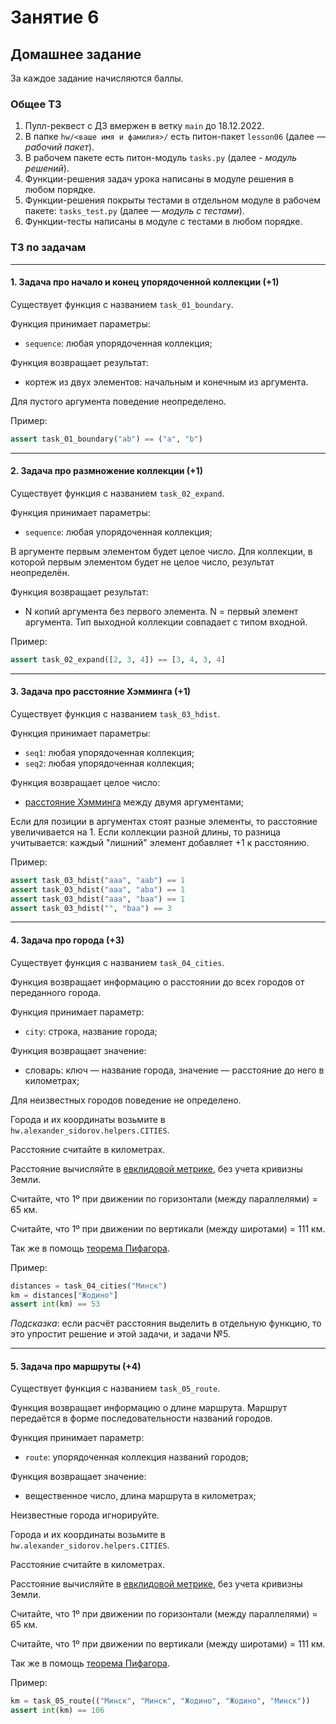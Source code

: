 # Занятие 6

## Домашнее задание

За каждое задание начисляются баллы.

### Общее ТЗ

1. Пулл-реквест с ДЗ вмержен в ветку `main` до 18.12.2022.
2. В папке `hw/<ваше имя и фамилия>/` есть питон-пакет `lesson06` (далее — _рабочий пакет_).
3. В рабочем пакете есть питон-модуль `tasks.py` (далее - _модуль решений_).
4. Функции-решения задач урока написаны в модуле решения в любом порядке.
5. Функции-решения покрыты тестами в отдельном модуле в рабочем пакете: `tasks_test.py` (далее — _модуль с тестами_).
6. Функции-тесты написаны в модуле с тестами в любом порядке.

### ТЗ по задачам

---

#### 1. Задача про начало и конец упорядоченной коллекции (+1)

Существует функция с названием `task_01_boundary`.

Функция принимает параметры:

- `sequence`: любая упорядоченная коллекция;

Функция возвращает результат:

- кортеж из двух элементов: начальным и конечным из аргумента.

Для пустого аргумента поведение неопределено.

Пример:

```python
assert task_01_boundary("ab") == ("a", "b")
```

---

#### 2. Задача про размножение коллекции (+1)

Существует функция с названием `task_02_expand`.

Функция принимает параметры:

- `sequence`: любая упорядоченная коллекция;

В аргументе первым элементом будет целое число. Для коллекции,
в которой первым элементом будет не целое число, результат неопределён.

Функция возвращает результат:

- N копий аргумента без первого элемента. N = первый элемент аргумента.
  Тип выходной коллекции совпадает с типом входной.

Пример:

```python
assert task_02_expand([2, 3, 4]) == [3, 4, 3, 4]
```

---

#### 3. Задача про расстояние Хэмминга (+1)

Существует функция с названием `task_03_hdist`.

Функция принимает параметры:

- `seq1`: любая упорядоченная коллекция;
- `seq2`: любая упорядоченная коллекция;

Функция возвращает целое число:

- [расстояние Хэмминга](https://ru.m.wikipedia.org/wiki/%D0%A0%D0%B0%D1%81%D1%81%D1%82%D0%BE%D1%8F%D0%BD%D0%B8%D0%B5_%D0%A5%D1%8D%D0%BC%D0%BC%D0%B8%D0%BD%D0%B3%D0%B0) между двумя аргументами;


Если для позиции в аргументах стоят разные элементы, то расстояние увеличивается на 1.
Если коллекции разной длины, то разница учитывается: каждый "лишний" элемент добавляет +1 к расстоянию.

Пример:

```python
assert task_03_hdist("aaa", "aab") == 1
assert task_03_hdist("aaa", "aba") == 1
assert task_03_hdist("aaa", "baa") == 1
assert task_03_hdist("", "baa") == 3
```

---

#### 4. Задача про города (+3)

Существует функция с названием `task_04_cities`.

Функция возвращает информацию о расстоянии до всех городов
от переданного города.

Функция принимает параметр:
- `city`: строка, название города;

Функция возвращает значение:
- словарь: ключ — название города, значение — расстояние до него в километрах;

Для неизвестных городов поведение не определено.

Города и их координаты возьмите в `hw.alexander_sidorov.helpers.CITIES`.

Расстояние считайте в километрах.

Расстояние вычисляйте в [евклидовой метрике](https://en.m.wikipedia.org/wiki/Euclidean_distance), без учета кривизны Земли.

Считайте, что 1º при движении по горизонтали (между параллелями) = 65 км.

Считайте, что 1º при движении по вертикали (между широтами) = 111 км.

Так же в помощь [теорема Пифагора](https://ru.m.wikipedia.org/wiki/%D0%A2%D0%B5%D0%BE%D1%80%D0%B5%D0%BC%D0%B0_%D0%9F%D0%B8%D1%84%D0%B0%D0%B3%D0%BE%D1%80%D0%B0).

Пример:

```python
distances = task_04_cities("Минск")
km = distances["Жодино"]
assert int(km) == 53
```

_Подсказка_: если расчёт расстояния выделить в отдельную функцию,
то это упростит решение и этой задачи, и задачи №5.

---

#### 5. Задача про маршруты (+4)

Существует функция с названием `task_05_route`.

Функция возвращает информацию о длине маршрута.
Маршрут передаётся в форме последовательности названий городов.

Функция принимает параметр:
- `route`: упорядоченная коллекция названий городов;

Функция возвращает значение:
- вещественное число, длина маршрута в километрах;

Неизвестные города игнорируйте.

Города и их координаты возьмите в `hw.alexander_sidorov.helpers.CITIES`.

Расстояние считайте в километрах.

Расстояние вычисляйте в [евклидовой метрике](https://en.m.wikipedia.org/wiki/Euclidean_distance), без учета кривизны Земли.

Считайте, что 1º при движении по горизонтали (между параллелями) = 65 км.

Считайте, что 1º при движении по вертикали (между широтами) = 111 км.

Так же в помощь [теорема Пифагора](https://ru.m.wikipedia.org/wiki/%D0%A2%D0%B5%D0%BE%D1%80%D0%B5%D0%BC%D0%B0_%D0%9F%D0%B8%D1%84%D0%B0%D0%B3%D0%BE%D1%80%D0%B0).

Пример:

```python
km = task_05_route(("Минск", "Минск", "Жодино", "Жодино", "Минск"))
assert int(km) == 106
```
